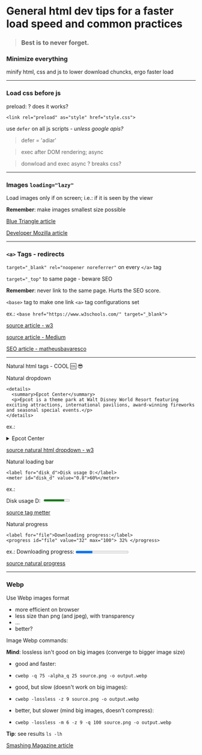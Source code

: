 # General html dev tips for a faster load speed and common practices

> ### Best is to never forget.

### Minimize everything
minify html, css and js to lower download chuncks, ergo faster load

--- 

### Load css before js

preload:
 ? does it works?

`<link rel="preload" as="style" href="style.css">`

use `defer` on all js scripts - *unless google apis?*

> defer = 'adiar'

> exec after DOM rendering; async

> donwload and exec async ? breaks css?

---

### Images `loading="lazy"`

Load images only if on screen; 
i.e.: if it is seen by the viewr

**Remember**: make images smallest size possible

[Blue Triangle article](https://blog.bluetriangle.com/how-to-optimize-html-to-boost-web-performance)

[Developer Mozilla article](https://developer.mozilla.org/en-US/docs/Web/HTML/Link_types/preload)

---
### `<a>` Tags - redirects
`target="_blank" rel="noopener noreferrer"`
 on every `</a>` tag
    
`target="_top"`
 to same page - beware SEO

**Remember**: never link to the same page. Hurts the SEO score.

`<base>` tag to make one link `<a>` tag configurations set

ex.: `<base href="https://www.w3schools.com/" target="_blank">`

[source article - w3](https://www.w3schools.com/TAgs/tryit.asp?filename=tryhtml_base_test)

[source article - Medium](https://medium.com/sedeo/how-to-fix-target-blank-a-security-and-performance-issue-in-web-pages-2118eba1ce2f)

[SEO article - matheusbavaresco](https://matheusbavaresco.com.br/seo/uso-rel-nofollow-rel-noopener-rel-noreferrer-rel-exteral/)

---

Natural html tags - COOL 🆒️ 😎️

Natural dropdown

    <details>
      <summary>Epcot Center</summary>
      <p>Epcot is a theme park at Walt Disney World Resort featuring exciting attractions, international pavilions, award-winning fireworks and seasonal special events.</p>
    </details>
    
ex.:

<details>
  <summary>Epcot Center</summary>
  <p>Epcot is a theme park at Walt Disney World Resort featuring exciting attractions, international pavilions, award-winning fireworks and seasonal special events.</p>
</details>

[source natural html dropdown - w3](https://www.w3schools.com/TAgs/tryit.asp?filename=tryhtml5_details)

Natural loading bar

    <label for="disk_d">Disk usage D:</label>
    <meter id="disk_d" value="0.8">60%</meter>

ex.:
<div style='display:flex'>
    <label for="disk_d">Disk usage D: &nbsp; </label>
    <meter id="disk_d" value="0.8">60%</meter>
</div>

[source tag metter](https://www.w3schools.com/TAgs/tag_meter.asp)

Natural progress

    <label for="file">Downloading progress:</label>
    <progress id="file" value="32" max="100"> 32% </progress>
    
ex.:
<label for="file">Downloading progress:</label>
<progress id="file" value="32" max="100"> 32% </progress>

[source natural progress](https://www.w3schools.com/TAgs/tag_progress.asp)

---

### Webp

Use Webp images format
- more efficient on browser
- less size than png (and jpeg), with transparency
- ...
- better?

Image Webp commands:

**Mind**: lossless isn't good on big images (converge to bigger image size)

- good and faster: 
-     cwebp -q 75 -alpha_q 25 source.png -o output.webp

- good, but slow (doesn't work on big images):
-     cwebp -lossless -z 9 source.png -o output.webp

- better, but slower (mind big images, doesn't compress):
-     cwebp -lossless -m 6 -z 9 -q 100 source.png -o output.webp

**Tip**:
see results
`ls -lh`

[Smashing Magazine article](https://www.smashingmagazine.com/2018/07/converting-images-to-webp/)

